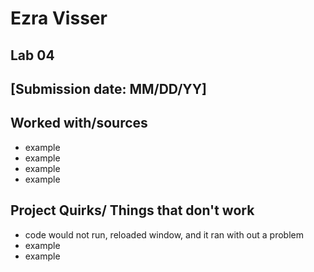 # Ezra Visser
## Lab 04
## [Submission date: MM/DD/YY]
## Worked with/sources 
* example
* example
* example
* example
## Project Quirks/ Things that don't work
* code would not run, reloaded window, and it ran with out a problem
* example
* example
